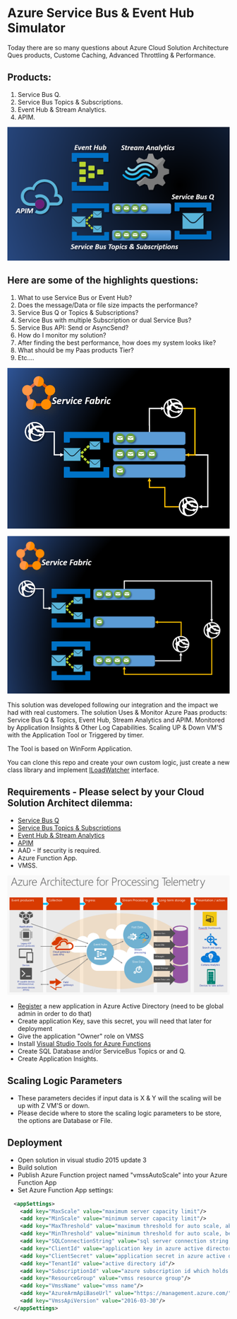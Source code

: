# Azure Service Bus & Event Hub Simulator

Today there are so many questions about Azure Cloud Solution Architecture Ques products, Custome Caching, Advanced Throttling & Performance.
## Products:
1. Service Bus Q.
2. Service Bus Topics & Subscriptions.
3. Event Hub & Stream Analytics.
4. APIM.

![alt tag](https://raw.githubusercontent.com/zivshtaeinberg/AzureServicebusAndEventHubSimulator/master/Image1.PNG)

## Here are some of the highlights questions:

1. What to use Service Bus or Event Hub?
2. Does the message/Data or file size impacts the performance?
3. Service Bus Q or Topics & Subscriptions?
4. Service Bus with multiple Subscription or dual Service Bus?
5. Service Bus API: Send or AsyncSend?
6. How do I monitor my solution?
7. After finding the best performance, how does my system looks like?
8. What should be my Paas products Tier?
9. Etc....

![alt tag](https://raw.githubusercontent.com/zivshtaeinberg/AzureServicebusAndEventHubSimulator/master/Image2.PNG)

![alt tag](https://raw.githubusercontent.com/zivshtaeinberg/AzureServicebusAndEventHubSimulator/master/Image3.PNG)


This solution was developed following our integration and the impact we had with real customers.
The solution Uses & Monitor Azure Paas products: Service Bus Q & Topics, Event Hub, Stream Analytics and APIM.
Monitored by Application Insights & Other Log Capabilities.
Scaling UP & Down VM'S with the Application Tool or Triggered by timer.

The Tool is based on WinForm Application.

You can clone this repo and create your own custom logic, just create a new class library and implement [ILoadWatcher](https://github.com/guybartal/AzureVmssCustomAutoScale/blob/master/vmssAutoScale.Interfaces/ILoadWatcher.cs) interface.


## Requirements - Please select by your Cloud Solution Architect dilemma:
* [Service Bus Q](https://docs.microsoft.com/en-us/azure/service-bus/)
* [Service Bus Topics & Subscriptions](https://docs.microsoft.com/en-us/azure/service-bus-messaging/service-bus-dotnet-how-to-use-topics-subscriptions)
* [Event Hub & Stream Analytics](https://docs.microsoft.com/en-us/azure/event-hubs/)
* [APIM](https://docs.microsoft.com/en-us/azure/api-management/)
* AAD - If security is required.
* Azure Function App.
* VMSS.

![alt tag](https://raw.githubusercontent.com/zivshtaeinberg/AzureServicebusAndEventHubSimulator/master/Image4.PNG)

* [Register](https://docs.microsoft.com/en-us/azure/active-directory/active-directory-app-registration) a new application in Azure Active Directory (need to be global admin in order to do that)
* Create application Key, save this secret, you will need that later for deployment
* Give the application "Owner" role on VMSS
* Install [Visual Studio Tools for Azure Functions](https://blogs.msdn.microsoft.com/webdev/2016/12/01/visual-studio-tools-for-azure-functions/)
* Create SQL Database and/or ServiceBus Topics or and Q.
* Create Application Insights.

## Scaling Logic Parameters
* These parameters decides if input data is X & Y will the scaling will be up with Z VM'S or down.
* Please decide where to store the scaling logic parameters to be store, the options are Database or File.

## Deployment
* Open solution in visual studio 2015 update 3
* Build solution
* Publish Azure Function project named "vmssAutoScale" into your Azure Function App
* Set Azure Function App settings:
```XML
  <appSettings>
    <add key="MaxScale" value="maximum server capacity limit"/>
    <add key="MinScale" value="minimum server capacity limit"/>
    <add key="MaxThreshold" value="maximum threshold for auto scale, above this value autoscaler will add one server to vmss"/>
    <add key="MinThreshold" value="minimum threshold for auto scale, below this value autoscaler will remove one server to vmss"/>
    <add key="SQLConnectionString" value="sql server connection string which holds logic for autoscale"/>
    <add key="ClientId" value="application key in azure active directory"/>
    <add key="ClientSecret" value="application secret in azure active directory"/>
    <add key="TenantId" value="active directory id"/>
    <add key="SubscriptionId" value="azure subscription id which holds vmss"/>
    <add key="ResourceGroup" value="vmss resource group"/>
    <add key="VmssName" value="vmss name"/>
    <add key="AzureArmApiBaseUrl" value="https://management.azure.com/"/>
    <add key="VmssApiVersion" value="2016-03-30"/>
  </appSettings>
 ```

